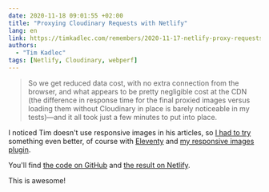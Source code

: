 ```yaml
---
date: 2020-11-18 09:01:55 +02:00
title: "Proxying Cloudinary Requests with Netlify"
lang: en
link: https://timkadlec.com/remembers/2020-11-17-netlify-proxy-requests/
authors:
  - "Tim Kadlec"
tags: [Netlify, Cloudinary, webperf]
---
```


> So we get reduced data cost, with no extra connection from the browser, and what appears to be pretty negligible cost at the CDN (the difference in response time for the final proxied images versus loading them without Cloudinary in place is barely noticeable in my tests)—and it all took just a few minutes to put into place.

I noticed Tim doesn't use responsive images in his articles, so [I had to try](/notes/2020/11/18/1/) something even better, of course with [Eleventy](/tags/eleventy/) and [my responsive images plugin](https://nhoizey.github.io/images-responsiver/eleventy-plugin-images-responsiver/).

You'll find [the code on GitHub](https://github.com/nhoizey/demo-11ty-netlify-cloudinary) and [the result on Netlify](https://demo-11ty-netlify-cloudinary.netlify.app/).

This is awesome!
